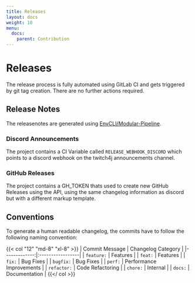 ```yaml
---
title: Releases
layout: docs
weight: 10
menu: 
  docs:
    parent: Contribution
---
```


# Releases

The release process is fully automated using GitLab CI and gets triggered by git tag creation. There are no further actions required.

## Release Notes

The releasenotes are generated using [EnvCLI/Modular-Pipeline](https://github.com/EnvCLI/modular-pipeline).

### Discord Announcements

The project contains a CI Variable called `RELEASE_WEBHOOK_DISCORD` which points to a discord webhook on the twitch4j announcements channel.

### GitHub Releases

The project contains a GH_TOKEN thats used to create new GitHub Releases using the API, using the same changelog information as discord but with a different markup template.

## Conventions

To generate a human readable changelog, the commits have to follow the following naming convention:

{{< col "12" "md-8" "xl-8" >}}
| Commit Message | Changelog Category |
|-------------:|:-----------------|
| `feature:` | Features |
| `feat:` | Features |
| `fix:` | Bug Fixes |
| `bugfix:` | Bug Fixes |
| `perf:` | Performance Improvements |
| `refactor:` | Code Refactoring |
| `chore:` | Internal |
| `docs:` | Documentation |
{{</ col >}}